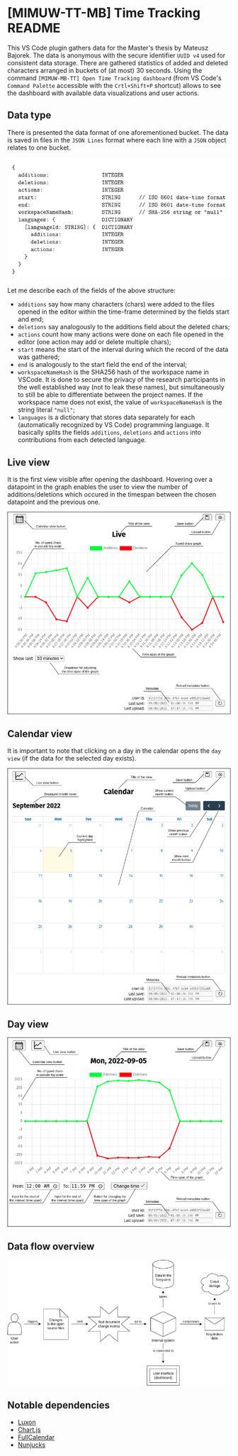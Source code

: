 # [MIMUW-TT-MB] Time Tracking README

This VS Code plugin gathers data for the Master's thesis by Mateusz Bajorek. The data is anonymous with the secure identifier `UUID v4` used for consistent data storage. There are gathered statistics of added and deleted characters arranged in buckets of (at most) 30 seconds. Using the command `[MIMUW-MB-TT] Open Time Tracking dashboard` (from VS Code's `Command Palette` accessible with the `Crtl+Shift+P` shortcut) allows to see the dashboard with available data visualizations and user actions.

## Data type
There is presented the data format of one aforementioned bucket. The data is saved in files in the `JSON Lines` format where each line with a `JSON` object relates to one bucket.

![Data type structure](https://github.com/goalon/time-tracking/blob/main/docs/data-type.png?raw=true)

Let me describe each of the fields of the above structure:
* `additions` say how many characters (chars) were added to the files opened in the editor within the time-frame determined by the fields start and end;
* `deletions` say analogously to the additions field about the deleted chars;
* `actions` count how many actions were done on each file opened in the editor (one action may add or delete multiple chars);
* `start` means the start of the interval during which the record of the data was gathered;
* `end` is analogously to the start field the end of the interval;
* `workspaceNameHash` is the SHA256 hash of the workspace name in VSCode. It is done to secure the privacy of the research participants in the well established way (not to leak these names), but simultaneously to still be able to differentiate between the project names. If the workspace name does not exist, the value of `workspaceNameHash` is the
string literal `"null"`;
* `languages` is a dictionary that stores data separately for each (automatically recognized by VS Code) programming language. It basically splits the fields `additions`, `deletions` and `actions` into contributions from each detected language.

## Live view
It is the first view visible after opening the dashboard. Hovering over a datapoint in the graph enables the user to view the number of additions/deletions which occured in the timespan between the chosen datapoint and the previous one.

![Live view](https://github.com/goalon/time-tracking/blob/main/docs/live-view.png?raw=true)

## Calendar view
It is important to note that clicking on a day in the calendar opens the `day view` (if the data for the selected day exists).

![Calendar view](https://github.com/goalon/time-tracking/blob/main/docs/calendar-view.png?raw=true)

## Day view
![Day view](https://github.com/goalon/time-tracking/blob/main/docs/day-view.png?raw=true)

## Data flow overview
![Data flow overview](https://github.com/goalon/time-tracking/blob/main/docs/coding-process-tracker.png?raw=true)

## Notable dependencies
* [Luxon](https://moment.github.io/luxon/)
* [Chart.js](https://www.chartjs.org/)
* [FullCalendar](https://fullcalendar.io/)
* [Nunjucks](https://mozilla.github.io/nunjucks/)
